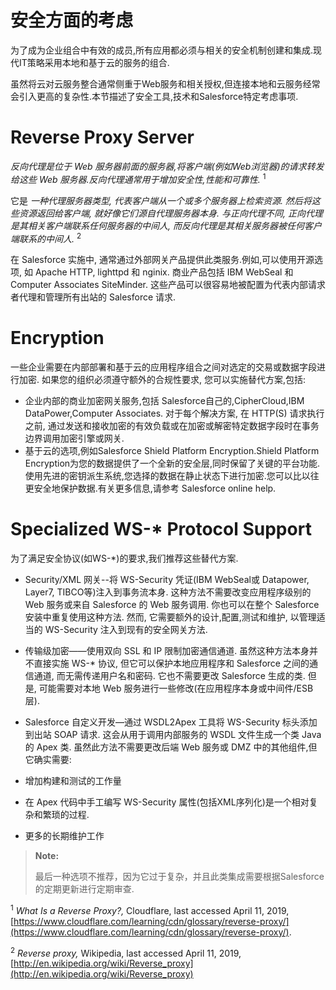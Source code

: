 # 安全方面的考虑

为了成为企业组合中有效的成员,所有应用都必须与相关的安全机制创建和集成.现代IT策略采用本地和基于云的服务的组合.

虽然将云对云服务整合通常侧重于Web服务和相关授权,但连接本地和云服务经常会引入更高的复杂性.本节描述了安全工具,技术和Salesforce特定考虑事项.

# Reverse Proxy Server

_反向代理是位于 Web 服务器前面的服务器,将客户端(例如Web浏览器)的请求转发给这些 Web 服务器.反向代理通常用于增加安全性,性能和可靠性._ <sup>1</sup>

它是 _一种代理服务器类型, 代表客户端从一个或多个服务器上检索资源. 然后将这些资源返回给客户端, 就好像它们源自代理服务器本身. 与正向代理不同, 正向代理是其相关客户端联系任何服务器的中间人, 而反向代理是其相关服务器被任何客户端联系的中间人._ <sup>2</sup>

在 Salesforce 实施中, 通常通过外部网关产品提供此类服务.例如,可以使用开源选项, 如 Apache HTTP, lighttpd 和 nginix. 商业产品包括 IBM WebSeal 和 Computer Associates SiteMinder. 这些产品可以很容易地被配置为代表内部请求者代理和管理所有出站的 Salesforce 请求.

# Encryption

一些企业需要在内部部署和基于云的应用程序组合之间对选定的交易或数据字段进行加密. 如果您的组织必须遵守额外的合规性要求, 您可以实施替代方案,包括:

- 企业内部的商业加密网关服务,包括 Salesforce自己的,CipherCloud,IBM DataPower,Computer Associates. 对于每个解决方案, 在 HTTP(S) 请求执行之前, 通过发送和接收加密的有效负载或在加密或解密特定数据字段时在事务边界调用加密引擎或网关.
- 基于云的选项,例如Salesforce Shield Platform Encryption.Shield Platform Encryption为您的数据提供了一个全新的安全层,同时保留了关键的平台功能.使用先进的密钥派生系统,您选择的数据在静止状态下进行加密.您可以比以往更安全地保护数据.有关更多信息,请参考 Salesforce online help.

# Specialized WS-* Protocol Support

为了满足安全协议(如WS-*)的要求,我们推荐这些替代方案.

- Security/XML 网关--将 WS-Security 凭证(IBM WebSeal或 Datapower, Layer7, TIBCO等)注入到事务流本身. 这种方法不需要改变应用程序级别的 Web 服务或来自 Salesforce 的 Web 服务调用. 你也可以在整个 Salesforce 安装中重复使用这种方法. 然而, 它需要额外的设计,配置,测试和维护, 以管理适当的 WS-Security 注入到现有的安全网关方法.
- 传输级加密——使用双向 SSL 和 IP 限制加密通信通道. 虽然这种方法本身并不直接实施 WS-* 协议, 但它可以保护本地应用程序和 Salesforce 之间的通信通道, 而无需传递用户名和密码. 它也不需要更改 Salesforce 生成的类. 但是, 可能需要对本地 Web 服务进行一些修改(在应用程序本身或中间件/ESB 层).
- Salesforce 自定义开发—通过 WSDL2Apex 工具将 WS-Security 标头添加到出站 SOAP 请求. 这会从用于调用内部服务的 WSDL 文件生成一个类 Java 的 Apex 类. 虽然此方法不需要更改后端 Web 服务或 DMZ 中的其他组件,但它确实需要:

- 增加构建和测试的工作量
- 在 Apex 代码中手工编写 WS-Security 属性(包括XML序列化)是一个相对复杂和繁琐的过程.
- 更多的长期维护工作

> **Note:**
>
> 最后一种选项不推荐，因为它过于复杂，并且此类集成需要根据Salesforce的定期更新进行定期审查.

<sup>1</sup> _What Is a Reverse Proxy?,_ Cloudflare, last accessed April 11, 2019, [https://www.cloudflare.com/learning/cdn/glossary/reverse-proxy/](https://www.cloudflare.com/learning/cdn/glossary/reverse-proxy/).

<sup>2</sup> _Reverse proxy,_ Wikipedia, last accessed April 11, 2019, [http://en.wikipedia.org/wiki/Reverse_proxy](http://en.wikipedia.org/wiki/Reverse_proxy)


